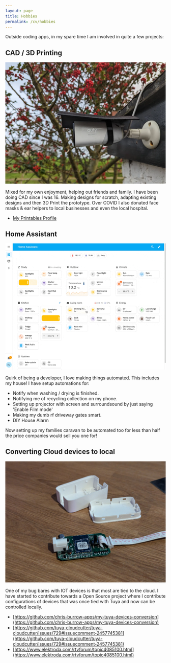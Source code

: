 ```yaml
---
layout: page
title: Hobbies
permalink: /cv/hobbies
---
```

Outside coding apps, in my spare time I am involved in quite a few projects:

## CAD / 3D Printing

![3d_printing.webp](/images/3d_printing.webp)

Mixed for my own enjoyment, helping out friends and family. I have been doing CAD since I was 16. Making designs for scratch, adapting existing designs and then 3D Print the prototype. Over COVID I also donated face masks & ear helpers to local businesses and even the local hospital.

* [My Printables Profile](https://www.printables.com/@Chris173972_549133/models)

## Home Assistant

![home_assistant.gif](/images/home_assistant.gif)

Quirk of being a developer, I love making things automated. This includes my house! I have setup automations for:

* Notify when washing / drying is finished.
* Notifying me of recycling collection on my phone.
* Setting up projector with screen and surroundsound by just saying 'Enable Film mode'
* Making my dumb rf driveway gates smart.
* DIY House Alarm

Now setting up my families caravan to be automated too for less than half the price companies would sell you one for!

## Converting Cloud devices to local

![tuya_cloudcutter.jpg](/images/tuya_cloudcutter.jpg)

One of my bug bares with IOT devices is that most are tied to the cloud. I have started to contribute towards a Open Source project where I contribute configurations of devices that was once tied with Tuya and now can be controlled locally.

* [https://github.com/chris-burrow-apps/my-tuya-devices-conversion](https://github.com/chris-burrow-apps/my-tuya-devices-conversion)
* [https://github.com/tuya-cloudcutter/tuya-cloudcutter/issues/729#issuecomment-2457745381](https://github.com/tuya-cloudcutter/tuya-cloudcutter/issues/729#issuecomment-2457745381)
* [https://www.elektroda.com/rtvforum/topic4085100.html](https://www.elektroda.com/rtvforum/topic4085100.html)
